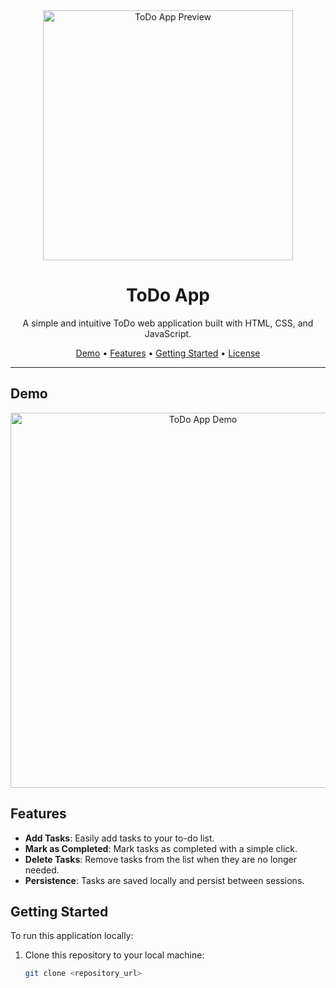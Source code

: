 <div align="center">
  <img src="todo-app-preview.png" alt="ToDo App Preview" width="400px">
</div>

<h1 align="center">ToDo App</h1>

<p align="center">
  A simple and intuitive ToDo web application built with HTML, CSS, and JavaScript.
</p>

<p align="center">
  <a href="#demo">Demo</a> •
  <a href="#features">Features</a> •
  <a href="#getting-started">Getting Started</a> •
  <a href="#license">License</a>
</p>

---

## Demo

<div align="center">
  <img src="demo.gif" alt="ToDo App Demo" width="600px">
</div>

## Features

- **Add Tasks**: Easily add tasks to your to-do list.
- **Mark as Completed**: Mark tasks as completed with a simple click.
- **Delete Tasks**: Remove tasks from the list when they are no longer needed.
- **Persistence**: Tasks are saved locally and persist between sessions.

## Getting Started

To run this application locally:

1. Clone this repository to your local machine:
   ```bash
   git clone <repository_url>
